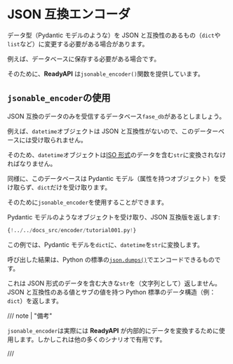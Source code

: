 # JSON 互換エンコーダ

データ型（Pydantic モデルのような）を JSON と互換性のあるもの（`dict`や`list`など）に変更する必要がある場合があります。

例えば、データベースに保存する必要がある場合です。

そのために、**ReadyAPI** は`jsonable_encoder()`関数を提供しています。

## `jsonable_encoder`の使用

JSON 互換のデータのみを受信するデータベース`fase_db`があるとしましょう。

例えば、`datetime`オブジェクトは JSON と互換性がないので、このデーターベースには受け取られません。

そのため、`datetime`オブジェクトは<a href="https://en.wikipedia.org/wiki/ISO_8601" class="external-link" target="_blank">ISO 形式</a>のデータを含む`str`に変換されなければなりません。

同様に、このデータベースは Pydantic モデル（属性を持つオブジェクト）を受け取らず、`dict`だけを受け取ります。

そのために`jsonable_encoder`を使用することができます。

Pydantic モデルのようなオブジェクトを受け取り、JSON 互換版を返します:

```Python hl_lines="5 22"
{!../../docs_src/encoder/tutorial001.py!}
```

この例では、Pydantic モデルを`dict`に、`datetime`を`str`に変換します。

呼び出した結果は、Python の標準の<a href="https://docs.python.org/3/library/json.html#json.dumps" class="external-link" target="_blank">`json.dumps()`</a>でエンコードできるものです。

これは JSON 形式のデータを含む大きな`str`を（文字列として）返しません。JSON と互換性のある値とサブの値を持つ Python 標準のデータ構造（例：`dict`）を返します。

/// note | "備考"

`jsonable_encoder`は実際には **ReadyAPI** が内部的にデータを変換するために使用します。しかしこれは他の多くのシナリオで有用です。

///
